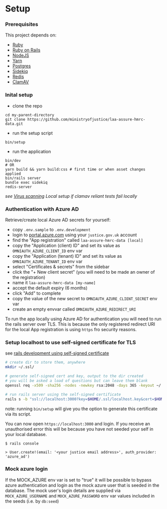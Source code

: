 # Setup

### Prerequisites

This project depends on:

- [Ruby](https://www.ruby-lang.org/)
- [Ruby on Rails](https://rubyonrails.org/)
- [NodeJS](https://nodejs.org/)
- [Yarn](https://yarnpkg.com/)
- [Postgres](https://www.postgresql.org/)
- [Sidekiq](https://github.com/sidekiq/sidekiq)
- [Redis](https://redis.io)
- [ClamAV](https://docs.clamav.net/Introduction.html)

### Inital setup

- clone the repo

```shell
cd my-parent-directory
git clone https://github.com/ministryofjustice/laa-assure-hmrc-data.git
```

- run the setup script

```shell
bin/setup
```

- run the application

```shell
bin/dev
# OR
yarn build && yarn build:css # first time or when asset changes applied
bin/rails server
bundle exec sidekiq
redis-server
```

_see [Virus scanning](docs/development/virus_scanning.md) Local setup if clamav reliant tests fail locally_

### Authentication with Azure AD

Retrieve/create local Azure AD secrets for yourself:

- copy `.env.sample` to `.env.development`
- login to [portal.azure.com](https://portal.azure.com/) using your `justice.gov.uk` account
- find the "App registration" called `laa-assure-hmrc-data [local]`
- copy the "Application (client) ID" and set its value as `OMNIAUTH_AZURE_CLIENT_ID` env var
- copy the "Application (tenant) ID" and set its value as `OMNIAUTH_AZURE_TENANT_ID` env var
- select "Certificates & secrets" from the sidebar
- click the "+ New client secret" (you will need to be made an owner of the registration)
- name it `laa-assure-hmrc-data [my-name]`
- accept the default expiry (6 months)
- click "Add" to complete
- copy the value of the new secret to `OMNIAUTH_AZURE_CLIENT_SECRET` env var
- create an empty envvar called `OMNIAUTH_AZURE_REDIRECT_URI`

To run the app locally using Azure AD for authentication you will need to run the rails server over TLS. This is because the only registered redirect URI for the local App registration is using `https` fro security reasons.

### Setup localhost to use self-signed certificate for TLS

see [rails development using self-signed certificate](https://madeintandem.com/blog/rails-local-development-https-using-self-signed-ssl-certificate/)

```sh
# create dir to store them, anywhere
mkdir ~/.ssl/

# generate self-signed cert and key, output to the dir created
# you will be asked a load of questions but can leave them blank
openssl req -x509 -sha256 -nodes -newkey rsa:2048 -days 365 -keyout ~/.ssl/localhost.key -out ~/.ssl/localhost.crt

# run rails server using the self-signed certificate
rails s -b "ssl://localhost:3000?key=$HOME/.ssl/localhost.key&cert=$HOME/.ssl/localhost.crt"
```

note: running `bin/setup` will give you the option to generate this certificate via its script.

You can now open `https://localhost:3000` and login. If you receive an unauthorised error this will be because you have not seeded your self in your local database.

```
$ rails console

> User.create!(email: '<your justice email address>', auth_provider: 'azure_ad')
```

### Mock azure login

If the MOCK_AZURE env var is set to "true" it will be possible to bypass azure authentication and login
as the mock azure user that is seeded in the database. The mock user's login details are supplied via
`MOCK_AZURE_USERNAME` and `MOCK_AZURE_PASSWORD` env var values included in the seeds (i.e. by `db:seed`)

